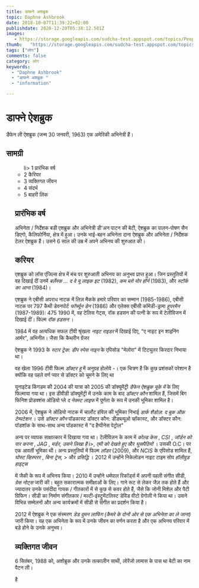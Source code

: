 ```yaml
---
title: डाफने अशब्रुक 
topic: Daphne Ashbrook
date: 2018-10-07T11:39:22+02:00
publishdate: 2020-12-20T05:38:12.501Z
images: 
   - https://storage.googleapis.com/sudcha-test.appspot.com/topics/People/daphne_ashbrook/1.jpeg
thumb:   "https://storage.googleapis.com/sudcha-test.appspot.com/topics/People/daphne_ashbrook/thumb.jpeg"
tags: ["लोग"]
comments: false
category: लोग
keywords: 
  - "Daphne Ashbrook"
  - "डाफने अशब्रुक "
  - "information"

---
```

<h1> डाफ्ने ऐशब्रुक </h1> <p> </p> <p> डैफेन ली ऐशब्रुक (जन्म 30 जनवरी, 1963) एक अमेरिकी अभिनेत्री हैं। </p> <h2> सामग्री </h2> <ul> <ul> li> 1 प्रारंभिक वर्ष </li> <li> 2 कैरियर </li> <li> 3 व्यक्तिगत जीवन </li> <li> 4 संदर्भ </li> <li> 5 बाहरी लिंक </li> </ul > <h2> प्रारंभिक वर्ष </h2> <p> अभिनेता / निर्देशक बडी एशब्रुक और अभिनेत्री डी'अन पाटन की बेटी, ऐशब्रुक का पालन-पोषण सैन डिएगो, कैलिफोर्निया, क्षेत्र में हुआ। उनके भाई-बहन अभिनेता दाना ऐशब्रुक और अभिनेता / निर्देशक टेलर ऐशब्रुक हैं। उसने 6 साल की उम्र में अपने अभिनय की शुरुआत की। </p> <h2> करियर </h2> <p> एशब्रुक को लॉस एंजिल्स क्षेत्र में मंच पर शुरुआती अभिनय का अनुभव प्राप्त हुआ। जिन प्रस्तुतियों में वह दिखाई दीं उनमें <i> बर्लेस्क ... द वे यू लाइक इट </i> (1982), <i> कम ब्लो योर हॉर्न </i> (1983), और <i> स्टॉर्क का आना </i> (1984)। </p> <p> एशब्रुक ने एबीसी अपराध नाटक में लिज़ मैकके </i> हमारे परिवार का सम्मान </i> (1985-1986), एबीसी नाटक पर 797 कैथी डेवनपोर्ट <i > फॉर्च्यून डेन </i> (1986) और एलेक्स एबीसी कॉमेडी-ड्रामा <i> हूपरमैन </i> (1987-1989): 475 1990 में, वह टेलिस गेट्स, रॉक हडसन की पत्नी के रूप में टेलीविजन में दिखाई दीं। फिल्म <i> रॉक हडसन </i>। </p> <p> 1984 में वह अत्यधिक सफल टीवी श्रृंखला <i> नाइट राइडर </i> में दिखाई दिए, "ए नाइट इन शाइनिंग आर्मर", अभिनीत। जैसा कि कैथरीन ग्रेंजर </p> <p> ऐशब्रुक ने 1993 के <i> स्टार ट्रेक: डीप स्पेस नाइन </i> के एपिसोड "मेलोरा" में टिट्युलर किरदार निभाया था। </P> <p> वह खेला 1996 टीवी फिल्म <i> डॉक्टर हू </i> में अनुग्रह होलोवे -। एक चित्रण है कि कुछ प्रशंसकों परेशान है क्योंकि वह पहले वर्ण प्यार से डॉक्टर को चूमने के लिए था </p> <p> यूनाइटेड किंगडम की 2004 की यात्रा को 2005 की डॉक्यूमेंट्री <i> डैफेन ऐशब्रुक यूके में </i> के लिए फिल्माया गया था। इस डीवीडी डॉक्यूमेंट्री में उनके काम के बाद <i> डॉक्टर कौन </i> शामिल हैं, जिसमें बिग फिनिश प्रोडक्शंस ऑडियो प्ले <i> द नेक्स्ट लाइफ </i> में पूर्णता के रूप में उनकी भूमिका शामिल है। </p> <p> 2006 में, ऐशब्रुक ने ऑडियो नाटक में चार्लोट हॉवेल की भूमिका निभाई <i> डार्क शैडोज़: द बुक ऑफ़ टेम्पटेशन </i>। उसे <i> डॉक्टर कौन </i> पॉडकास्ट डॉक्टर कौन: डीडब्ल्यूओ व्हॉकास्ट, और डॉक्टर कौन: पॉडशॉक के साथ-साथ अन्य पॉडकास्ट में "द हैप्पीनेस पेट्रोल" </p> <p> अन्य पर व्यापक साक्षात्कार में दिखाया गया था। टेलीविज़न के काम में <i> कोल्ड केस </i>, <i> CSI </i>, <i> जॉर्डन को पार करना </i>, <i> JAG </i>, <i> मर्डर, उसने लिखा है </i> i>, <i> एमी को देखते हुए </i> और <i> घुसपैठियों </i>। उसकी </i> O.C। </I> पर एक आवर्ती भूमिका थी। अन्य प्रस्तुतियों में फिल्म <i> लॉडर </i> (2009), और <i> NCIS </i> के एपिसोड शामिल हैं, <i> घोस्ट व्हिस्परर </i>, <i> बिना ट्रेस, </i> > और <i> प्रसिद्धि </i>। 2012 में उन्होंने निकेलोडन नाइट टाइम सोप <i> हॉलीवुड हाइट्स </i> </p> <p> में जैकी के रूप में अभिनय किया। 2010 में उन्होंने धर्मपाल रिकॉर्ड्स में अपनी पहली संगीत सीडी, <i> ग्रेस नोट्स </i> जारी की। बहुत सकारात्मक समीक्षाओं के लिए। गाने रूट से लेकर जैज़ तक होते हैं और ज्यादातर उनके पसंदीदा गायक / गीतकारों में से कुछ से कवर होते हैं, जैसे कि जोनी मिशेल और पैटी ग्रिफिन। सीडी का निर्माण संगीतकार / मल्टी-इंस्ट्रुमेंटलिस्ट डेविड वीटो ग्रेगोली ने किया था। उसने विभिन्न सम्मेलनों और अन्य कार्यक्रमों में सीडी से संगीत का प्रदर्शन किया है। </p> <p> 2012 में ऐशब्रुक ने एक संस्मरण <i> डेड वुमन लाफिंग (कैमरे के दोनों ओर से एक अभिनेता का ले जाना) </i> जारी किया। यह एक अभिनेता के रूप में उनके जीवन का वर्णन करता है और एक अभिनय परिवार में बड़े होने के उनके अनुभव। </p> <h2> व्यक्तिगत जीवन </h2> <p> 6 सितंबर, 1988 को, अशोब्रुक और उनके तत्कालीन साथी, लोरेंजो लामास के पास था बेटी का नाम पैटन ली। </p> है 